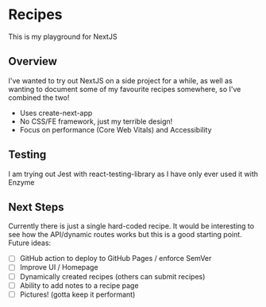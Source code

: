 # Recipes
This is my playground for NextJS

## Overview
I've wanted to try out NextJS on a side project for a while, as well as wanting to document some of my favourite recipes somewhere, so I've combined the two!

- Uses create-next-app
- No CSS/FE framework, just my terrible design!
- Focus on performance (Core Web Vitals) and Accessibility

## Testing
I am trying out Jest with react-testing-library as I have only ever used it with Enzyme

## Next Steps
Currently there is just a single hard-coded recipe. It would be interesting to see how the API/dynamic routes works but this is a good starting point. Future ideas:
- [ ] GitHub action to deploy to GitHub Pages / enforce SemVer
- [ ] Improve UI / Homepage
- [ ] Dynamically created recipes (others can submit recipes)
- [ ] Ability to add notes to a recipe page
- [ ] Pictures! (gotta keep it performant)
